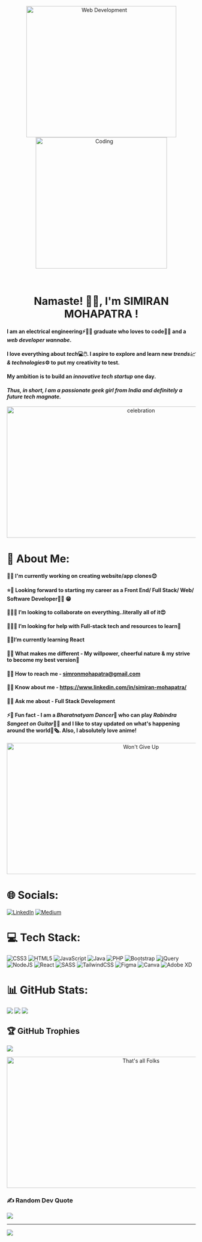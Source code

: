 <p align="center"><img src="https://media.giphy.com/media/L8K62iTDkzGX6/giphy.gif" alt="Web Development" width="400px" height="350px">
<img src="https://media.giphy.com/media/L1R1tvI9svkIWwpVYr/giphy.gif" alt="Coding" width="350px" height="350px"></p><br>

<h1 align="center">Namaste! 🙏🏻, I'm SIMIRAN MOHAPATRA !</h1>

#### I am an electrical engineering⚡👩‍🔧 graduate who loves to code👩‍💻 and a **_web developer wannabe_**.<br>
#### I love everything about *tech*💻🖱️. I aspire to explore and learn new *trends📈  & technologies*⚙️ to put my creativity to test.<br>
#### My ambition is to build an *innovative tech startup* one day.<br>
#### **_Thus, in short, I am a passionate geek girl from India and definitely a future tech magnate._**

<p align="center"><img src="https://media.giphy.com/media/3og0ICmyySyzbmnxqE/giphy.gif" alt="celebration" width="700px" height="350px"></p>

# 💫 About Me:
#### 🔭👷‍ **I'm currently working on** creating website/app clones😊<br>
#### ⭐🤑 **Looking forward to starting my career** as a Front End/ Full Stack/ Web/ Software Developer👩‍💻 😁<br>
#### 👯🙋‍♀️ **I’m looking to collaborate on** everything..literally all of it😍 <br>
#### 🤝💁‍♀️ **I’m looking for help with** Full-stack tech and resources to learn🤔 <br>
#### 🌱🍃**I’m currently learning** React<br>
#### 🦄😎 **What makes me different** - My willpower, cheerful nature & my strive to become my best version🫡<br>
#### 📧📨 **How to reach me** - simronmohapatra@gmail.com<br>
#### 📄📖 **Know about me** - https://www.linkedin.com/in/simiran-mohapatra/<br>
#### 💬🌠 **Ask me about** - Full Stack Development<br>
#### ⚡🎉  **Fun fact** - I am a *Bharatnatyam Dancer*💃 who can play *Rabindra Sangeet on Guitar*🎸🎶 and I like to stay updated on what's happening around the world📰🗞. Also, I absolutely love anime!<br>

<p align="center"><img src="https://media.giphy.com/media/3og0IwXiJYUPo5PyFi/giphy.gif" alt="Won't Give Up" width="700px" height="350px"></p>

# 🌐 Socials:
[![LinkedIn](https://img.shields.io/badge/LinkedIn-%230077B5.svg?logo=linkedin&logoColor=white)](https://linkedin.com/in/simiran-mohapatra/)
[![Medium](https://img.shields.io/badge/Medium-12100E?logo=medium&logoColor=white)](https://medium.com/@simiran-mohapatra.medium.com)

# 💻 Tech Stack:
![CSS3](https://img.shields.io/badge/css3-%231572B6.svg?style=for-the-badge&logo=css3&logoColor=white) ![HTML5](https://img.shields.io/badge/html5-%23E34F26.svg?style=for-the-badge&logo=html5&logoColor=white) ![JavaScript](https://img.shields.io/badge/javascript-%23323330.svg?style=for-the-badge&logo=javascript&logoColor=%23F7DF1E) ![Java](https://img.shields.io/badge/java-%23ED8B00.svg?style=for-the-badge&logo=java&logoColor=white) ![PHP](https://img.shields.io/badge/php-%23777BB4.svg?style=for-the-badge&logo=php&logoColor=white) ![Bootstrap](https://img.shields.io/badge/bootstrap-%23563D7C.svg?style=for-the-badge&logo=bootstrap&logoColor=white) ![jQuery](https://img.shields.io/badge/jquery-%230769AD.svg?style=for-the-badge&logo=jquery&logoColor=white) ![NodeJS](https://img.shields.io/badge/node.js-6DA55F?style=for-the-badge&logo=node.js&logoColor=white) ![React](https://img.shields.io/badge/react-%2320232a.svg?style=for-the-badge&logo=react&logoColor=%2361DAFB) ![SASS](https://img.shields.io/badge/SASS-hotpink.svg?style=for-the-badge&logo=SASS&logoColor=white) ![TailwindCSS](https://img.shields.io/badge/tailwindcss-%2338B2AC.svg?style=for-the-badge&logo=tailwind-css&logoColor=white) 	![Figma](https://img.shields.io/badge/figma-%23F24E1E.svg?style=for-the-badge&logo=figma&logoColor=white) ![Canva](https://img.shields.io/badge/Canva-%2300C4CC.svg?style=for-the-badge&logo=Canva&logoColor=white) ![Adobe XD](https://img.shields.io/badge/Adobe%20XD-470137?style=for-the-badge&logo=Adobe%20XD&logoColor=#FF61F6)

# 📊 GitHub Stats:
![](https://github-readme-stats.vercel.app/api?username=Simiran987&theme=algolia&hide_border=false&include_all_commits=false&count_private=false)
![](https://github-readme-streak-stats.herokuapp.com/?user=Simiran987&theme=algolia&hide_border=false)
![](https://github-readme-stats.vercel.app/api/top-langs/?username=Simiran987&theme=algolia&hide_border=false&include_all_commits=false&count_private=false&layout=compact)

## 🏆 GitHub Trophies
![](https://github-profile-trophy.vercel.app/?username=Simiran987&theme=algolia&no-frame=false&no-bg=false&margin-w=4)

<p align="center"><img src="https://media.giphy.com/media/gwtaLLFaZ9dJLCfu3x/giphy.gif" alt="That's all Folks" width="700px" height="350px"></p>

### ✍️ Random Dev Quote
![](https://quotes-github-readme.vercel.app/api?type=horizontal&theme=radical)


---

[![](https://visitcount.itsvg.in/api?id=Simiran987&icon=0&color=1)](https://visitcount.itsvg.in)
